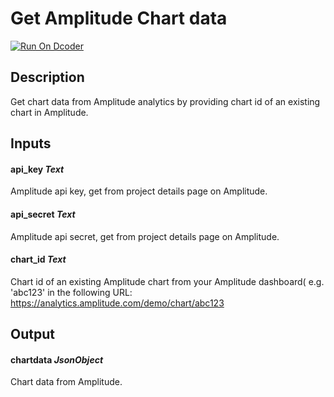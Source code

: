 # Get Amplitude Chart data
[![Run On Dcoder](https://static-content.dcoder.tech/dcoder-assets/run-on-dcoder.svg)](https://code.dcoder.tech/files/project/60d9dc73e9fb45e2a9c3729e)

## Description
Get chart data from Amplitude analytics by providing chart id of an existing chart in Amplitude.

## Inputs
#### **api_key**  *Text*
Amplitude api key, get from project details page on Amplitude.
#### **api_secret**  *Text*
Amplitude api secret, get from project details page on Amplitude.
#### **chart_id**  *Text*
Chart id of an existing Amplitude chart from your Amplitude dashboard( e.g. 'abc123' in the following URL: https://analytics.amplitude.com/demo/chart/abc123

## Output
#### **chartdata**  *JsonObject*
Chart data from Amplitude.


